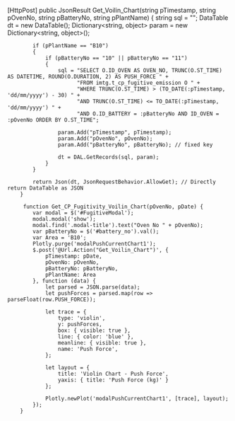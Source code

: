   [HttpPost]
        public JsonResult Get_Voilin_Chart(string pTimestamp, string pOvenNo, string pBatteryNo,  string pPlantName)
        {
            string sql = "";
            DataTable dt = new DataTable();
            Dictionary<string, object> param = new Dictionary<string, object>();

            if (pPlantName == "B10")
            {
                if (pBatteryNo == "10" || pBatteryNo == "11")
                {
                    sql = "SELECT O.ID_OVEN AS OVEN_NO, TRUNC(O.ST_TIME) AS DATETIME, ROUND(O.DURATION, 2) AS PUSH_FORCE " +
                          "FROM imtg.t_cp_fugitive_emission O " +
                          "WHERE TRUNC(O.ST_TIME) > (TO_DATE(:pTimestamp, 'dd/mm/yyyy') - 30) " +
                          "AND TRUNC(O.ST_TIME) <= TO_DATE(:pTimestamp, 'dd/mm/yyyy') " +
                          "AND O.ID_BATTERY = :pBatteryNo AND ID_OVEN = :pOvenNo ORDER BY O.ST_TIME";

                    param.Add("pTimestamp", pTimestamp);
                    param.Add("pOvenNo", pOvenNo);
                    param.Add("pBatteryNo", pBatteryNo); // fixed key

                    dt = DAL.GetRecords(sql, param);
                }
            }

            return Json(dt, JsonRequestBehavior.AllowGet); // Directly return DataTable as JSON
        }

         function Get_CP_Fugitivity_Voilin_Chart(pOvenNo, pDate) {
            var modal = $('#FugitiveModal');
            modal.modal('show'); 
            modal.find('.modal-title').text("Oven No " + pOvenNo);
            var pBatteryNo = $('#battery_no').val();            
            var Area = 'B10'; 
            Plotly.purge('modalPushCurrentChart1'); 
            $.post('@Url.Action("Get_Voilin_Chart")', {
                pTimestamp: pDate,
                pOvenNo: pOvenNo,
                pBatteryNo: pBatteryNo,                
                pPlantName: Area
            }, function (data) {
                let parsed = JSON.parse(data);
                let pushForces = parsed.map(row => parseFloat(row.PUSH_FORCE));

                let trace = {
                    type: 'violin',
                    y: pushForces,
                    box: { visible: true },
                    line: { color: 'blue' },
                    meanline: { visible: true },
                    name: 'Push Force',
                };

                let layout = {
                    title: 'Violin Chart - Push Force',
                    yaxis: { title: 'Push Force (kg)' }
                };

                Plotly.newPlot('modalPushCurrentChart1', [trace], layout);
            });
        }

